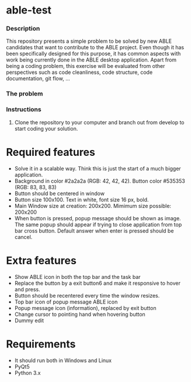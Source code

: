 # able-test
### Description
This repository presents a simple problem to be solved by new ABLE candidates that want to contribute
to the ABLE project. Even though it has been specifically designed for this purpose, it has common
aspects with work being currently done in the ABLE desktop application. Apart from being a coding problem,
this exercise will be evaluated from other perspectives such as code cleanliness, code structure, 
code documentation, git flow, ...

### The problem


### Instructions
1. Clone the repository to your computer and branch out from develop to start coding your solution.



# Required features
- Solve it in a scalable way. Think this is just the start of a much bigger application.
- Background in color #2a2a2a (RGB: 42, 42, 42). Button color #535353 (RGB: 83, 83, 83)
- Button should be centered in window
- Button size 100x100. Text in white, font size 16 px, bold.
- Main Window size at creation: 200x200. Mimimum size possible: 200x200
- When button is pressed, popup message should be shown as image. The same popup should appear if trying to close application from top bar cross button. Default answer when enter is pressed should be cancel.

# Extra features
- Show ABLE icon in both the top bar and the task bar
- Replace the button by a exit button6 and make it responsive to hover and press.
- Button should be recentered every time the window resizes.
- Top bar icon of popup message ABLE icon
- Popup message icon (information), replaced by exit button
- Change cursor to pointing hand when hovering button
- Dummy edit

# Requirements
- It should run both in Windows and Linux
- PyQt5
- Python 3.x
